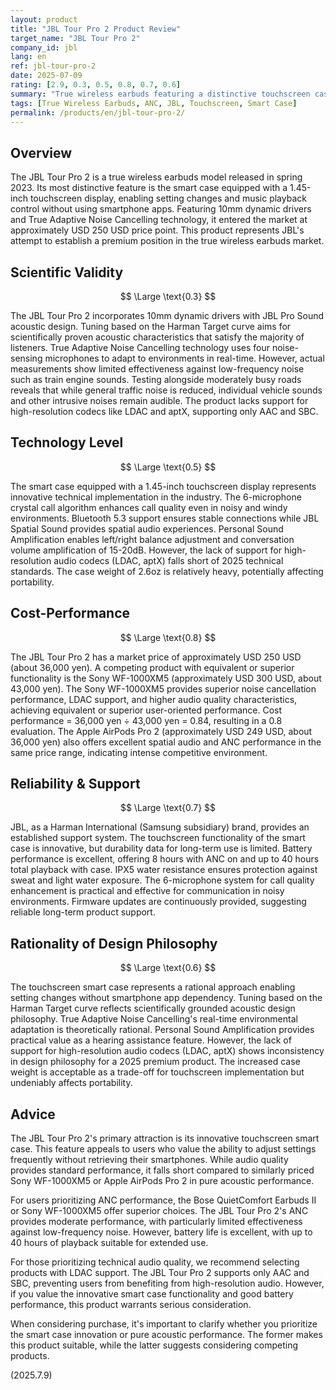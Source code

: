 ```yaml
---
layout: product
title: "JBL Tour Pro 2 Product Review"
target_name: "JBL Tour Pro 2"
company_id: jbl
lang: en
ref: jbl-tour-pro-2
date: 2025-07-09
rating: [2.9, 0.3, 0.5, 0.8, 0.7, 0.6]
summary: "True wireless earbuds featuring a distinctive touchscreen case. ANC performance is moderate and audio quality is standard, but differentiated by innovative case functionality."
tags: [True Wireless Earbuds, ANC, JBL, Touchscreen, Smart Case]
permalink: /products/en/jbl-tour-pro-2/
---
```


## Overview

The JBL Tour Pro 2 is a true wireless earbuds model released in spring 2023. Its most distinctive feature is the smart case equipped with a 1.45-inch touchscreen display, enabling setting changes and music playback control without using smartphone apps. Featuring 10mm dynamic drivers and True Adaptive Noise Cancelling technology, it entered the market at approximately USD 250 USD price point. This product represents JBL's attempt to establish a premium position in the true wireless earbuds market.

## Scientific Validity

$$ \Large \text{0.3} $$

The JBL Tour Pro 2 incorporates 10mm dynamic drivers with JBL Pro Sound acoustic design. Tuning based on the Harman Target curve aims for scientifically proven acoustic characteristics that satisfy the majority of listeners. True Adaptive Noise Cancelling technology uses four noise-sensing microphones to adapt to environments in real-time. However, actual measurements show limited effectiveness against low-frequency noise such as train engine sounds. Testing alongside moderately busy roads reveals that while general traffic noise is reduced, individual vehicle sounds and other intrusive noises remain audible. The product lacks support for high-resolution codecs like LDAC and aptX, supporting only AAC and SBC.

## Technology Level

$$ \Large \text{0.5} $$

The smart case equipped with a 1.45-inch touchscreen display represents innovative technical implementation in the industry. The 6-microphone crystal call algorithm enhances call quality even in noisy and windy environments. Bluetooth 5.3 support ensures stable connections while JBL Spatial Sound provides spatial audio experiences. Personal Sound Amplification enables left/right balance adjustment and conversation volume amplification of 15-20dB. However, the lack of support for high-resolution audio codecs (LDAC, aptX) falls short of 2025 technical standards. The case weight of 2.6oz is relatively heavy, potentially affecting portability.

## Cost-Performance

$$ \Large \text{0.8} $$

The JBL Tour Pro 2 has a market price of approximately USD 250 USD (about 36,000 yen). A competing product with equivalent or superior functionality is the Sony WF-1000XM5 (approximately USD 300 USD, about 43,000 yen). The Sony WF-1000XM5 provides superior noise cancellation performance, LDAC support, and higher audio quality characteristics, achieving equivalent or superior user-oriented performance. Cost performance = 36,000 yen ÷ 43,000 yen = 0.84, resulting in a 0.8 evaluation. The Apple AirPods Pro 2 (approximately USD 249 USD, about 36,000 yen) also offers excellent spatial audio and ANC performance in the same price range, indicating intense competitive environment.

## Reliability & Support

$$ \Large \text{0.7} $$

JBL, as a Harman International (Samsung subsidiary) brand, provides an established support system. The touchscreen functionality of the smart case is innovative, but durability data for long-term use is limited. Battery performance is excellent, offering 8 hours with ANC on and up to 40 hours total playback with case. IPX5 water resistance ensures protection against sweat and light water exposure. The 6-microphone system for call quality enhancement is practical and effective for communication in noisy environments. Firmware updates are continuously provided, suggesting reliable long-term product support.

## Rationality of Design Philosophy

$$ \Large \text{0.6} $$

The touchscreen smart case represents a rational approach enabling setting changes without smartphone app dependency. Tuning based on the Harman Target curve reflects scientifically grounded acoustic design philosophy. True Adaptive Noise Cancelling's real-time environmental adaptation is theoretically rational. Personal Sound Amplification provides practical value as a hearing assistance feature. However, the lack of support for high-resolution audio codecs (LDAC, aptX) shows inconsistency in design philosophy for a 2025 premium product. The increased case weight is acceptable as a trade-off for touchscreen implementation but undeniably affects portability.

## Advice

The JBL Tour Pro 2's primary attraction is its innovative touchscreen smart case. This feature appeals to users who value the ability to adjust settings frequently without retrieving their smartphones. While audio quality provides standard performance, it falls short compared to similarly priced Sony WF-1000XM5 or Apple AirPods Pro 2 in pure acoustic performance.

For users prioritizing ANC performance, the Bose QuietComfort Earbuds II or Sony WF-1000XM5 offer superior choices. The JBL Tour Pro 2's ANC provides moderate performance, with particularly limited effectiveness against low-frequency noise. However, battery life is excellent, with up to 40 hours of playback suitable for extended use.

For those prioritizing technical audio quality, we recommend selecting products with LDAC support. The JBL Tour Pro 2 supports only AAC and SBC, preventing users from benefiting from high-resolution audio. However, if you value the innovative smart case functionality and good battery performance, this product warrants serious consideration.

When considering purchase, it's important to clarify whether you prioritize the smart case innovation or pure acoustic performance. The former makes this product suitable, while the latter suggests considering competing products.

(2025.7.9)
